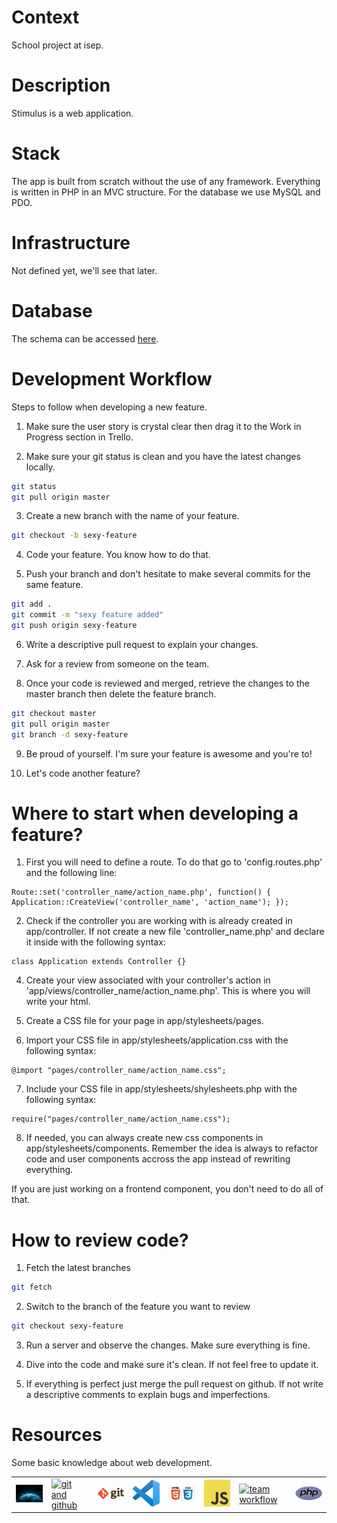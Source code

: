 # Context
School project at isep.

# Description
Stimulus is a web application.

# Stack
The app is built from scratch without the use of any framework. Everything is written in PHP in an MVC structure. For the database we use MySQL and PDO.

# Infrastructure
Not defined yet, we'll see that later.

# Database
The schema can be accessed [here](https://dbdiagram.io/d/5e58d239a902a329289b2fa3).

# Development Workflow
Steps to follow when developing a new feature.
1. Make sure the user story is crystal clear then drag it to the Work in Progress section in Trello.</br>

2. Make sure your git status is clean and you have the latest changes locally.
```bash 
git status
git pull origin master
``` 

3. Create a new branch with the name of your feature.
```bash 
git checkout -b sexy-feature
```

4. Code your feature. You know how to do that.

5. Push your branch and don't hesitate to make several commits for the same feature. 
```bash
git add .
git commit -m "sexy feature added"
git push origin sexy-feature
```

6. Write a descriptive pull request to explain your changes.

7. Ask for a review from someone on the team.

8. Once your code is reviewed and merged, retrieve the changes to the master branch then delete the feature branch.
```bash
git checkout master
git pull origin master
git branch -d sexy-feature
```

9. Be proud of yourself. I'm sure your feature is awesome and you're to! 

10. Let's code another feature? 

# Where to start when developing a feature?
1. First you will need to define a route. To do that go to 'config.routes.php' and the following line:
```
Route::set('controller_name/action_name.php', function() { Application::CreateView('controller_name', 'action_name'); });
```

2. Check if the controller you are working with is already created in app/controller. If not create a new file 'controller_name.php' and declare it inside with the following syntax:
```
class Application extends Controller {}
```

4. Create your view associated with your controller's action in 'app/views/controller_name/action_name.php'. This is where you will write your html.

5. Create a CSS file for your page in app/stylesheets/pages. 

6. Import your CSS file in app/stylesheets/application.css with the following syntax:
```
@import "pages/controller_name/action_name.css";
```

7. Include your CSS file in app/stylesheets/shylesheets.php with the following syntax:
```
require("pages/controller_name/action_name.css");
```

8. If needed, you can always create new css components in app/stylesheets/components. Remember the idea is always to refactor code and user components accross the app instead of rewriting everything. 

If you are just working on a frontend component, you don't need to do all of that.

# How to review code?
1. Fetch the latest branches 
```bash 
git fetch
```
2. Switch to the branch of the feature you want to review
```bash 
git checkout sexy-feature
```
3. Run a server and observe the changes. Make sure everything is fine.

4. Dive into the code and make sure it's clean. If not feel free to update it.

5. If everything is perfect just merge the pull request on github. If not write a descriptive comments to explain bugs and imperfections.

# Resources 
Some basic knowledge about web development.
<table>
  <tr>
     <td>
      <a href="resources/web.md">
        <img src="resources/images/web.jpg" alt="git and github" width="150" />
      </a>
    </td>
     <td>
      <a href="resources/terminal.md">
        <img src="resources/mages/terminal.jpg" alt="git and github" width="150" />
      </a>
    </td>
    <td>
      <a href="resources/gitandgithub.md">
        <img src="resources/images/gitandgithub.png" alt="git and github" width="150" />
      </a>
    </td>
     <td>
      <a href="resources/texteditor.md">
        <img src="resources/images/texteditor.png" alt="text editor" width="150"/>
      </a>
    </td>
     <td>
      <a href="resources/htmlandcss.md">
        <img src="resources/images/htmlandcss.png" alt="git and github" width="150" />
      </a>
    </td>
     <td>
      <a href="resources/javascript.md">
        <img src="resources/images/javascript.png" alt="git and github" width="150" />
      </a>
    </td>
    <td>
      <a href="resources/workflow.md">
        <img src="resources/mages/workflow.png" alt="team workflow" width="150"/>
      </a>
    </td>
     <td>
      <a href="resources/php.md">
        <img src="resources/images/php.png" alt="git and github" width="150" />
      </a>
    </td>
  </tr>
</table>



